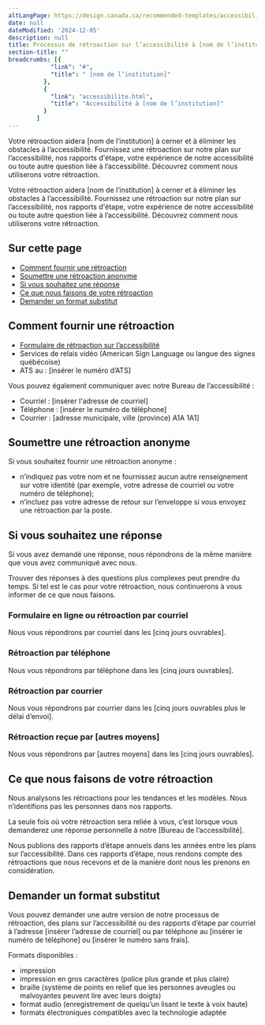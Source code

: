 ```yaml
---
altLangPage: https://design.canada.ca/recommended-templates/accessibility/feedback-process.html
date: null
dateModified: '2024-12-05'
description: null
title: Processus de rétroaction sur l’accessibilité à [nom de l’institution]
section-title: ""
breadcrumbs: [{
            "link": "#",
            "title": " [nom de l’institution]"
          },
          {
            "link": "accessibilite.html",
            "title": "Accessibilité à [nom de l’institution]"
          }
        ]
---
```


<p>
   Votre rétroaction aidera [nom de l’institution] à cerner et à éliminer les obstacles à l’accessibilité. Fournissez une rétroaction sur notre plan sur l’accessibilité, nos rapports d'étape, votre expérience de notre accessibilité ou toute autre question liée à l’accessibilité. Découvrez comment nous utiliserons votre rétroaction.
</p>
<p>Votre rétroaction aidera [nom de l’institution] à cerner et à éliminer les obstacles à l’accessibilité. Fournissez une rétroaction sur notre plan sur l’accessibilité, nos rapports d'étape, votre expérience de notre accessibilité ou toute autre question liée à l’accessibilité. Découvrez comment nous utiliserons votre rétroaction.</p>
<h2>Sur cette page</h2>
<ul>
  <li><a href="#comment">Comment fournir une rétroaction</a></li>
  <li><a href="#soumettre">Soumettre une rétroaction anonyme</a></li>
  <li><a href="#response">Si vous souhaitez une réponse</a></li>
  <li><a href="#retroaction">Ce que nous faisons de votre rétroaction</a></li>
  <li><a href="#format">Demander un format substitut</a></li>
</ul>
<h2 id="comment">Comment fournir une rétroaction</h2>
<ul class="mrgn-tp-lg">
  <li><a href="formulaire-retroaction.html">Formulaire de rétroaction sur l’accessibilité</a></li>
  <li>Services de relais vidéo (American Sign Language ou langue des signes québécoise)</li>
  <li>ATS au&nbsp;: [insérer le numéro d’ATS]</li>
</ul>
<p>Vous pouvez également communiquer avec notre Bureau de l’accessibilité :</p>
<ul>
  <li>Courriel&nbsp;: [insérer l'adresse de courriel]</li>
  <li>Téléphone&nbsp;: [insérer le numéro de téléphone]</li>
  <li>Courrier&nbsp;: [adresse municipale, ville (province)  A1A 1A1]</li>
</ul>
<h2 id="soumettre">Soumettre une rétroaction anonyme</h2>
<p>Si vous souhaitez fournir une rétroaction anonyme :</p>
<ul>
  <li>n’indiquez pas votre nom et ne fournissez aucun autre renseignement sur votre identité (par exemple, votre adresse de courriel ou votre numéro de téléphone);</li>
  <li>n’incluez pas votre adresse de retour sur l’enveloppe si vous envoyez une rétroaction par la poste.</li>
</ul>
<h2 id="response">Si vous souhaitez une réponse</h2>
<p>Si vous avez demandé une réponse, nous répondrons de la même manière que vous avez communiqué avec nous.</p>
<p>Trouver des réponses à des questions plus complexes peut prendre du temps. Si tel est le cas pour votre rétroaction, nous continuerons à vous informer de ce que nous faisons.</p>
<h3>Formulaire en ligne ou rétroaction par courriel</h3>
<p>Nous vous répondrons par courriel dans les [cinq jours ouvrables].</p>
<h3>Rétroaction par téléphone</h3>
<p>Nous vous répondrons par téléphone dans les [cinq jours ouvrables].</p>
<h3>Rétroaction par courrier</h3>
<p>Nous vous répondrons par courrier dans les [cinq jours ouvrables plus le délai d’envoi].</p>
<h3>Rétroaction reçue par [autres moyens]</h3>
<p>Nous vous répondrons par [autres moyens] dans les [cinq jours ouvrables].</p>
<h2 id="retroaction">Ce que nous faisons de votre rétroaction</h2>
<p>Nous analysons les rétroactions pour les tendances et les modèles. Nous n’identifions pas les personnes dans nos rapports.</p>
<p>La seule fois où votre rétroaction sera reliée à vous, c’est lorsque vous demanderez une réponse personnelle à notre [Bureau de l’accessibilité].</p>
<p>Nous publions des rapports d’étape annuels dans les années entre les plans sur l’accessibilité. Dans ces rapports d’étape, nous rendons compte des rétroactions que nous recevons et de la manière dont nous les prenons en considération.</p>
<h2 id="format">Demander un format substitut</h2>
<p>Vous pouvez demander une autre version de notre processus de rétroaction, des plans sur l’accessibilité ou des rapports d’étape par courriel à l’adresse [insérer l’adresse de courriel] ou par téléphone au [insérer le numéro de téléphone] ou [insérer le numéro sans frais].</p>
<p>Formats disponibles&nbsp;:</p>
<ul>
  <li>impression</li>
  <li>impression en gros caractères (police plus grande et plus claire)</li>
  <li>braille (système de points en relief que les personnes aveugles ou malvoyantes peuvent lire avec leurs doigts)</li>
  <li>format audio (enregistrement de quelqu’un lisant le texte à voix haute)</li>
  <li>formats électroniques compatibles avec la technologie adaptée</li>
</ul>
